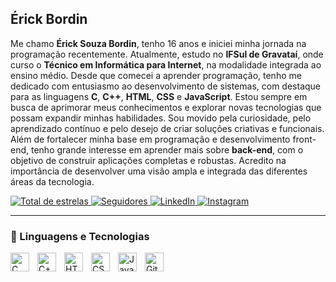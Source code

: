 ## Érick Bordin

Me chamo **Érick Souza Bordin**, tenho 16 anos e iniciei minha jornada na programação recentemente. Atualmente, estudo no **IFSul de Gravataí**, onde curso o **Técnico em Informática para Internet**, na modalidade integrada ao ensino médio.
Desde que comecei a aprender programação, tenho me dedicado com entusiasmo ao desenvolvimento de sistemas, com destaque para as linguagens **C**, **C++**, **HTML**, **CSS** e **JavaScript**. Estou sempre em busca de aprimorar meus conhecimentos e explorar novas tecnologias que possam expandir minhas habilidades.
Sou movido pela curiosidade, pelo aprendizado contínuo e pelo desejo de criar soluções criativas e funcionais. Além de fortalecer minha base em programação e desenvolvimento front-end, tenho grande interesse em aprender mais sobre **back-end**, com o objetivo de construir aplicações completas e robustas. Acredito na importância de desenvolver uma visão ampla e integrada das diferentes áreas da tecnologia.

<p align="left">
    <a href="https://github.com/erickbordin?tab=repositories&sort=stargazers">
        <img 
            alt="Total de estrelas" 
            title="Total de estrelas no GitHub" 
            src="https://custom-icon-badges.demolab.com/github/stars/erickbordin?color=55960c&style=for-the-badge&labelColor=488207&logo=star&label=Estrelas"
        />
    </a>
    <a href="https://github.com/erickbordin?tab=followers">
        <img 
            alt="Seguidores" 
            title="Me siga no GitHub" 
            src="https://custom-icon-badges.demolab.com/github/followers/erickbordin?color=236ad3&labelColor=1155ba&style=for-the-badge&logo=github&label=Seguidores&logoColor=white"
        />
    </a>
    <a href="https://www.linkedin.com/in/erick-bordin/">
        <img 
            alt="LinkedIn" 
            title="Conecte-se comigo no LinkedIn"
            src="https://img.shields.io/badge/LinkedIn-Conecte--se-0A66C2?style=for-the-badge&logo=linkedin&logoColor=white"
        />
    </a>
    <a href="https://www.instagram.com/erick.sbordin/">
        <img 
            alt="Instagram" 
            title="Me acompanhe no Instagram"
            src="https://img.shields.io/badge/Instagram-Seguir-E4405F?style=for-the-badge&logo=instagram&logoColor=white"
        />
    </a>
</p>

---

### 🤖 Linguagens e Tecnologias

<img 
    align="left" 
    alt="C"
    title="C"
    width="30px"
    style="padding-right: 10px; vertical-align: middle;" 
    src="https://cdn.jsdelivr.net/gh/devicons/devicon/icons/c/c-original.svg" 
/>
<img 
    align="left" 
    alt="C++"
    title="C++"
    width="30px"
    style="padding-right: 10px; vertical-align: middle;" 
    src="https://cdn.jsdelivr.net/gh/devicons/devicon/icons/cplusplus/cplusplus-original.svg" 
/>
<img 
    align="left" 
    alt="HTML"
    title="HTML"
    width="30px"
    style="padding-right: 10px; vertical-align: middle;" 
    src="https://cdn.jsdelivr.net/gh/devicons/devicon/icons/html5/html5-original.svg" 
/>
<img 
    align="left" 
    alt="CSS"
    title="CSS"
    width="30px"
    style="padding-right: 10px; vertical-align: middle;" 
    src="https://cdn.jsdelivr.net/gh/devicons/devicon/icons/css3/css3-original.svg" 
/>
<img 
    align="left" 
    alt="JavaScript"
    title="JavaScript"
    width="30px"
    style="padding-right: 10px; vertical-align: middle;" 
    src="https://cdn.jsdelivr.net/gh/devicons/devicon/icons/javascript/javascript-original.svg" 
/>
<img 
    align="left" 
    alt="Git"
    title="Git"
    width="30px"
    style="padding-right: 10px; vertical-align: middle;" 
    src="https://cdn.jsdelivr.net/gh/devicons/devicon/icons/git/git-original.svg" 
/>

<br/>
<br/>

